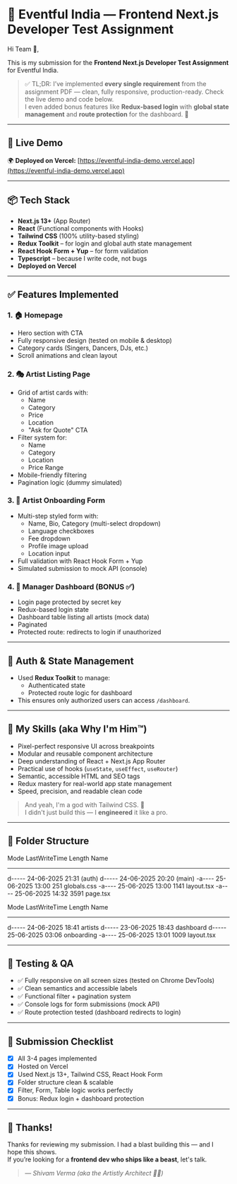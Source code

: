 # 🎯 Eventful India — Frontend Next.js Developer Test Assignment

Hi Team 👋,

This is my submission for the **Frontend Next.js Developer Test Assignment** for Eventful India.

> ✅ TL;DR: I’ve implemented **every single requirement** from the assignment PDF — clean, fully responsive, production-ready. Check the live demo and code below.  
> I even added bonus features like **Redux-based login** with **global state management** and **route protection** for the dashboard. 🤘

---

## 🚀 Live Demo

🌍 **Deployed on Vercel:** [https://eventful-india-demo.vercel.app](https://eventful-india-demo.vercel.app)

---

## 📦 Tech Stack

- **Next.js 13+** (App Router)
- **React** (Functional components with Hooks)
- **Tailwind CSS** (100% utility-based styling)
- **Redux Toolkit** – for login and global auth state management
- **React Hook Form + Yup** – for form validation
- **Typescript** – because I write code, not bugs
- **Deployed on Vercel**

---

## ✅ Features Implemented

### 1. 🏠 Homepage
- Hero section with CTA
- Fully responsive design (tested on mobile & desktop)
- Category cards (Singers, Dancers, DJs, etc.)
- Scroll animations and clean layout

### 2. 🎭 Artist Listing Page
- Grid of artist cards with:
  - Name
  - Category
  - Price
  - Location
  - "Ask for Quote" CTA
- Filter system for:
  - Name
  - Category
  - Location
  - Price Range
- Mobile-friendly filtering
- Pagination logic (dummy simulated)

### 3. 📝 Artist Onboarding Form
- Multi-step styled form with:
  - Name, Bio, Category (multi-select dropdown)
  - Language checkboxes
  - Fee dropdown
  - Profile image upload
  - Location input
- Full validation with React Hook Form + Yup
- Simulated submission to mock API (console)

### 4. 🧠 Manager Dashboard (BONUS ✅)
- Login page protected by secret key
- Redux-based login state
- Dashboard table listing all artists (mock data)
- Paginated
- Protected route: redirects to login if unauthorized

---

## 🔐 Auth & State Management

- Used **Redux Toolkit** to manage:
  - Authenticated state
  - Protected route logic for dashboard
- This ensures only authorized users can access `/dashboard`.

---

## 💪 My Skills (aka Why I'm Him™)

- Pixel-perfect responsive UI across breakpoints
- Modular and reusable component architecture
- Deep understanding of React + Next.js App Router
- Practical use of hooks (`useState`, `useEffect`, `useRouter`)
- Semantic, accessible HTML and SEO tags
- Redux mastery for real-world app state management
- Speed, precision, and readable clean code

> And yeah, I'm a god with Tailwind CSS. 💅  
> I didn't just build this — I **engineered** it like a pro.

---

## 📁 Folder Structure

Mode                 LastWriteTime         Length Name
----                 -------------         ------ ----
d-----        24-06-2025     21:31                (auth)
d-----        24-06-2025     20:20                (main)
-a----        25-06-2025     13:00            251 globals.css
-a----        25-06-2025     13:00           1141 layout.tsx
-a----        25-06-2025     14:32           3591 page.tsx


Mode                 LastWriteTime         Length Name
----                 -------------         ------ ----
d-----        24-06-2025     18:41                artists
d-----        23-06-2025     18:43                dashboard
d-----        25-06-2025     03:06                onboarding
-a----        25-06-2025     13:01           1009 layout.tsx


---

## 🧪 Testing & QA

- ✅ Fully responsive on all screen sizes (tested on Chrome DevTools)
- ✅ Clean semantics and accessible labels
- ✅ Functional filter + pagination system
- ✅ Console logs for form submissions (mock API)
- ✅ Route protection tested (dashboard redirects to login)

---

## 📩 Submission Checklist

- [x] All 3-4 pages implemented
- [x] Hosted on Vercel
- [x] Used Next.js 13+, Tailwind CSS, React Hook Form
- [x] Folder structure clean & scalable
- [x] Filter, Form, Table logic works perfectly
- [x] Bonus: Redux login + dashboard protection

---

## 🙌 Thanks!

Thanks for reviewing my submission. I had a blast building this — and I hope this shows.  
If you’re looking for a **frontend dev who ships like a beast**, let's talk.

> _— Shivam Verma (aka the Artistly Architect 🎨🚀)_

